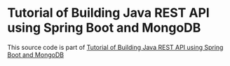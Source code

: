 # Tutorial of Building Java REST API using Spring Boot and MongoDB

This source code is part of [Tutorial of Building Java REST API using Spring Boot and MongoDB]()
